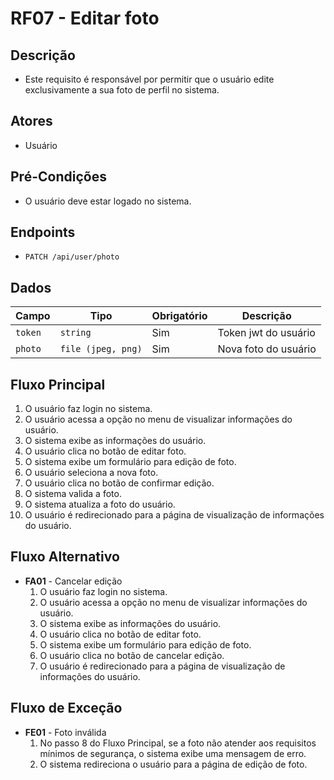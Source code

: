 # RF07 - Editar foto

## Descrição

- Este requisito é responsável por permitir que o usuário edite exclusivamente a sua foto de perfil no sistema.

## Atores

- Usuário

## Pré-Condições

- O usuário deve estar logado no sistema.

## Endpoints

- `PATCH /api/user/photo`

## Dados

| Campo   | Tipo               | Obrigatório | Descrição            |
|---------|--------------------|-------------|----------------------|
| `token` | `string`           | Sim         | Token jwt do usuário |
| `photo` | `file (jpeg, png)` | Sim         | Nova foto do usuário |

## Fluxo Principal
  
1. O usuário faz login no sistema.
2. O usuário acessa a opção no menu de visualizar informações do usuário.
3. O sistema exibe as informações do usuário.
4. O usuário clica no botão de editar foto.
5. O sistema exibe um formulário para edição de foto.
6. O usuário seleciona a nova foto.
7. O usuário clica no botão de confirmar edição.
8. O sistema valida a foto.
9. O sistema atualiza a foto do usuário.
10. O usuário é redirecionado para a página de visualização de informações do usuário.

## Fluxo Alternativo

- **FA01** - Cancelar edição
    1. O usuário faz login no sistema.
    2. O usuário acessa a opção no menu de visualizar informações do usuário.
    3. O sistema exibe as informações do usuário.
    4. O usuário clica no botão de editar foto.
    5. O sistema exibe um formulário para edição de foto.
    6. O usuário clica no botão de cancelar edição.
    7. O usuário é redirecionado para a página de visualização de informações do usuário.

## Fluxo de Exceção

- **FE01** - Foto inválida
    1. No passo 8 do Fluxo Principal, se a foto não atender aos requisitos mínimos de segurança, o sistema exibe uma mensagem de erro.
    2. O sistema redireciona o usuário para a página de edição de foto.